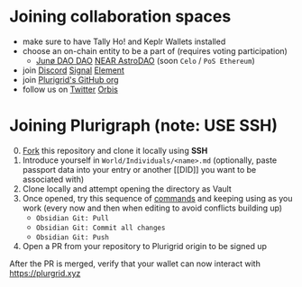 # Joining collaboration spaces
- make sure to have Tally Ho! and Keplr Wallets installed
- choose an on-chain entity to be a part of (requires voting participation)
    - [Junø DAO DAO](https://daodao.zone/dao/juno1z3zqgz7t0hcu2fx4wusuyjq0gc2m33la8l64saunfz7vmqwa2d5sz6jnep)  [NEAR AstroDAO](https://app.astrodao.com/dao/plurigrid.sputnik-dao.near) (soon `Celo` / `PoS Ethereum`)
- join [Discord](https://discord.gg/JqUE4s2T)  [Signal](https://signal.group/#CjQKIKpTsS6p5htcrg1caXd2wXWMXhsrPWT2JzvXTR1Ulxr4EhBgKvpKwi24-xw4MhirPsB9)  [Element](https://pluri.chat)
- join [Plurigrid's GitHub org](https://github.com/Plurigrid/)
- follow us on [Twitter](https://twitter.com/plurigrid) [Orbis](https://orbis.club/group/kjzl6cwe1jw147c8blur8rcamv0woxmtmtvuncn8k7wym8oj2k4q3a8lnxezzn6)
# Joining Plurigraph (note: USE SSH)
0. [Fork](https://docs.github.com/en/get-started/quickstart/fork-a-repo) this repository and clone it locally using **SSH**
1. Introduce yourself in `World/Individuals/<name>.md` (optionally, paste passport data into your entry or another [[DID]] you want to be associated with) 
2. Clone locally and attempt opening the directory as Vault
3. Once opened, try this sequence of [commands](https://help.obsidian.md/Plugins/Command+palette) and keeping using as you work (every now and then when editing to avoid conflicts building up)
	- `Obsidian Git: Pull`
	- `Obsidian Git: Commit all changes`
	- `Obsidian Git: Push`
5. Open a PR from your repository to Plurigrid origin to be signed up

After the PR is merged, verify that your wallet can now interact with https://plurgrid.xyz
